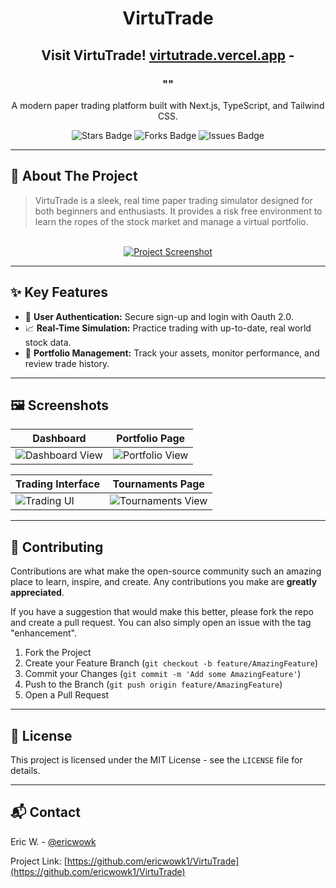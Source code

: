 <div align="center">
 
  <h1>VirtuTrade</h1>
 <h2>Visit VirtuTrade! <a href="https://virtutrade.vercel.app/">virtutrade.vercel.app</a> -  </h2>
 <h3>""</h3>
  <p>A modern paper trading platform built with Next.js, TypeScript, and Tailwind CSS.</p>

  <div>
    <img src="https://img.shields.io/github/stars/ericwowk1/VirtuTrade?style=for-the-badge&logo=github" alt="Stars Badge"/>
    <img src="https://img.shields.io/github/forks/ericwowk1/VirtuTrade?style=for-the-badge&logo=github" alt="Forks Badge"/>
    <img src="https://img.shields.io/github/issues/ericwowk1/VirtuTrade?style=for-the-badge&logo=github" alt="Issues Badge"/>
  </div>
</div>

---

## 📖 About The Project

> VirtuTrade is a sleek, real time paper trading simulator designed for both beginners and enthusiasts. It provides a risk free environment to learn the ropes of the stock market and manage a virtual portfolio.

<br>

<div align="center">
  <a href="#"> <img src="logo.png" alt="Project Screenshot">
  </a>
</div>

---

## ✨ Key Features

-   🔐 **User Authentication:** Secure sign-up and login with Oauth 2.0.
-   📈 **Real-Time Simulation:** Practice trading with up-to-date, real world stock data.
-   💼 **Portfolio Management:** Track your assets, monitor performance, and review trade history.

---


## 🖼️ Screenshots

| Dashboard                               | Portfolio Page                          |
| --------------------------------------- | --------------------------------------- |
| <img src="https://via.placeholder.com/400x225.png?text=Dashboard+View" alt="Dashboard View"> | <img src="https://via.placeholder.com/400x225.png?text=Portfolio+View" alt="Portfolio View"> |

| Trading Interface                       | Tournaments Page                        |
| --------------------------------------- | --------------------------------------- |
| <img src="https://via.placeholder.com/400x225.png?text=Trading+UI" alt="Trading UI"> | <img src="https://via.placeholder.com/400x225.png?text=Tournaments+View" alt="Tournaments View"> |

---

## 🤝 Contributing

Contributions are what make the open-source community such an amazing place to learn, inspire, and create. Any contributions you make are **greatly appreciated**.

If you have a suggestion that would make this better, please fork the repo and create a pull request. You can also simply open an issue with the tag "enhancement".

1.  Fork the Project
2.  Create your Feature Branch (`git checkout -b feature/AmazingFeature`)
3.  Commit your Changes (`git commit -m 'Add some AmazingFeature'`)
4.  Push to the Branch (`git push origin feature/AmazingFeature`)
5.  Open a Pull Request

---

## 📄 License

This project is licensed under the MIT License - see the `LICENSE` file for details.

---

## 📬 Contact

Eric W. - [@ericwowk](https://github.com/ericwowk1)

Project Link: [https://github.com/ericwowk1/VirtuTrade](https://github.com/ericwowk1/VirtuTrade)
